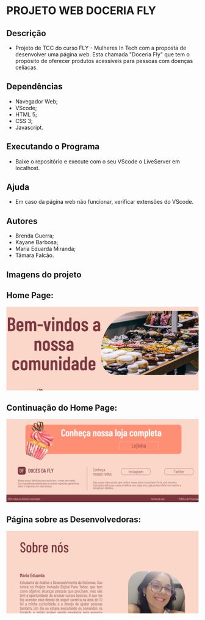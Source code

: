 <h1 aligm ="center"> PROJETO WEB DOCERIA FLY</h1>

## Descrição
* Projeto de TCC do curso FLY - Mulheres In Tech com a proposta de desenvolver uma página web. 
Esta chamada "Doceria Fly" que tem o propósito de oferecer produtos acessíveis para pessoas com doenças celíacas. 

## Dependências

* Navegador Web;
*  VScode;
*  HTML 5;
*  CSS 3;
*  Javascript.

## Executando o Programa

* Baixe o repositório e execute com o seu VScode o LiveServer em localhost. 

## Ajuda
* Em caso da página web não funcionar, verificar extensões do VScode. 

## Autores
* Brenda Guerra;
* Kayane Barbosa;
* Maria Eduarda Miranda;
* Tâmara Falcão.
  
## Imagens do projeto
## Home Page: 
![Home Page](imagens.png/todas-as-imagens-TCC-FLY/home.png)
## Continuação do Home Page:
![Home Page](imagens.png/todas-as-imagens-TCC-FLY/home2.png)
## Página sobre as Desenvolvedoras: 
![SignUp Page](imagens.png/todas-as-imagens-TCC-FLY/sobrenos.png)

